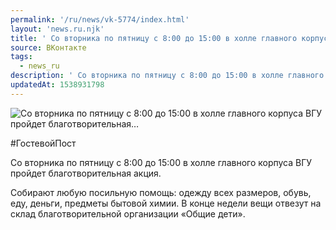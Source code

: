 ```yaml
---
permalink: '/ru/news/vk-5774/index.html'
layout: 'news.ru.njk'
title: ' Со вторника по пятницу с 8:00 до 15:00 в холле главного корпуса ВГУ пройдет благотворительная…'
source: ВКонтакте
tags:
  - news_ru
description: ' Со вторника по пятницу с 8:00 до 15:00 в холле главного корпуса ВГУ пройдет благотворительная…'
updatedAt: 1538931798
---
```

![ Со вторника по пятницу с 8:00 до 15:00 в холле главного корпуса ВГУ пройдет благотворительная…](https://sun9-57.userapi.com/impf/c851420/v851420666/1d0d6/jGmj8KSafaM.jpg?size=1280x856&quality=96&sign=8dd67fd1ce13d0628872da758f5be660&c_uniq_tag=wveFQDoavFaVtm0lZwj0V8U3B7-aHbJ0GiXUTgUyVOU&type=album)

#ГостевойПост

Со вторника по пятницу с 8:00 до 15:00 в холле главного корпуса ВГУ пройдет благотворительная акция.

Собирают любую посильную помощь: одежду всех размеров, обувь, еду, деньги, предметы бытовой химии. В конце недели вещи отвезут на склад благотворительной организации «Общие дети».
